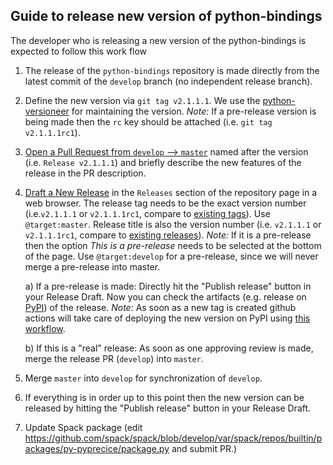 ## Guide to release new version of python-bindings
The developer who is releasing a new version of the python-bindings is expected to follow this work flow

1. The release of the `python-bindings` repository is made directly from the latest commit of the `develop` branch (no independent release branch).

2. Define the new version via `git tag v2.1.1.1`. We use the [python-versioneer](https://github.com/python-versioneer/python-versioneer/) for maintaining the version. *Note:* If a pre-release version is being made then the `rc` key should be attached (i.e. `git tag v2.1.1.1rc1`).

3. [Open a Pull Request from `develop` --> `master`](https://github.com/precice/python-bindings/compare/master...develop) named after the version (i.e. `Release v2.1.1.1`) and briefly describe the new features of the release in the PR description.

4. [Draft a New Release](https://github.com/precice/python-bindings/releases/new) in the `Releases` section of the repository page in a web browser. The release tag needs to be the exact version number (i.e.`v2.1.1.1` or `v2.1.1.1rc1`, compare to [existing tags](https://github.com/precice/python-bindings/tags)). Use `@target:master`. Release title is also the version number (i.e. `v2.1.1.1` or `v2.1.1.1rc1`, compare to [existing releases](https://github.com/precice/python-bindings/tags)).
*Note:* If it is a pre-release then the option *This is a pre-release* needs to be selected at the bottom of the page. Use `@target:develop` for a pre-release, since we will never merge a pre-release into master.

    a) If a pre-release is made: Directly hit the "Publish release" button in your Release Draft. Now you can check the artifacts (e.g. release on [PyPI](https://pypi.org/project/pyprecice/#history)) of the release. *Note:* As soon as a new tag is created github actions will take care of deploying the new version on PyPI using [this workflow](https://github.com/precice/python-bindings/actions?query=workflow%3A%22Upload+Python+Package%22).

    b) If this is a "real" release: As soon as one approving review is made, merge the release PR (`develop`) into `master`.

6. Merge `master` into `develop` for synchronization of `develop`.

7. If everything is in order up to this point then the new version can be released by hitting the "Publish release" button in your Release Draft.

8. Update Spack package (edit https://github.com/spack/spack/blob/develop/var/spack/repos/builtin/packages/py-pyprecice/package.py and submit PR.)
